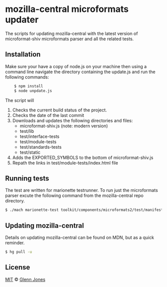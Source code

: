 mozilla-central microformats updater
================
The scripts for updating mozilla-central with the latest version of microformat-shiv microformats parser and all the related tests.

Installation
------------
Make sure your have a copy of node.js on your machine then using a command line navigate the 
directory containing the update.js and run the following commands: 

```sh	
	$ npm install
	$ node unpdate.js
```

The script will 

1. Checks the current build status of the project.
2. Checks the date of the last commit
3. Downloads and updates the following directories and files:
	* microformat-shiv.js (note: modern version)
	* test/lib
	* test/interface-tests
	* test/module-tests
	* test/standards-tests
	* test/static
4. Adds the EXPORTED_SYMBOLS to the bottom of microformat-shiv.js
5. Repath the links in test/module-tests/index.html file
	
	
Running tests
------------
The test are written for marionette testrunner. To run just the microformats parser excute the following command from the mozilla-central repo directory.	
```sh
$ ./mach marionette-test toolkit/components/microformats2/test/manifest.ini
```

Updating mozilla-central
------------
Details on updating mozilla-central can be found on MDN, but as a quick reminder.
```sh
$ hg pull -u
```

License
-------

[MIT][] © [Glenn Jones][]

[MIT]: ./License.md
[Glenn Jones]: https://github.com/glennjones


